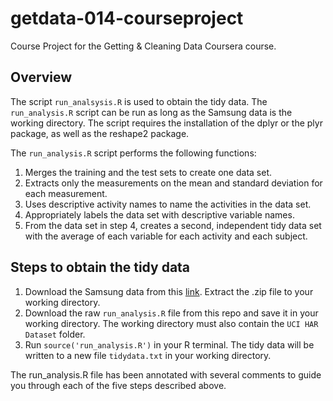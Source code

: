 # getdata-014-courseproject
Course Project for the Getting &amp; Cleaning Data Coursera course.

## Overview
The script ```run_analsysis.R``` is used to obtain the tidy data. The ```run_analysis.R``` script can be run as long as the Samsung data is the working directory. The script requires the installation of the dplyr or the plyr package, as well as the reshape2 package.

The ```run_analysis.R``` script performs the following functions:  

1. Merges the training and the test sets to create one data set.  
2. Extracts only the measurements on the mean and standard deviation for each measurement.  
3. Uses descriptive activity names to name the activities in the data set.  
4. Appropriately labels the data set with descriptive variable names.  
5. From the data set in step 4, creates a second, independent tidy data set with the average of each variable for each activity and each subject.  

## Steps to obtain the tidy data  
1. Download the Samsung data from this [link](https://d396qusza40orc.cloudfront.net/getdata%2Fprojectfiles%2FUCI%20HAR%20Dataset.zip). Extract the .zip file to your working directory.  
2. Download the raw ```run_analysis.R``` file from this repo and save it in your working directory. The working directory must also contain the ```UCI HAR Dataset``` folder.  
3. Run ```source('run_analysis.R')``` in your R terminal. The tidy data will be written to a new file ```tidydata.txt``` in your working directory.   

The run_analysis.R file has been annotated with several comments to guide you through each of the five steps described above. 
